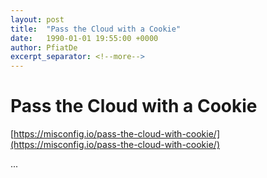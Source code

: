 ```yaml
---
layout: post
title:  "Pass the Cloud with a Cookie"
date:   1990-01-01 19:55:00 +0000
author: PfiatDe
excerpt_separator: <!--more-->
---
```


# Pass the Cloud with a Cookie

[https://misconfig.io/pass-the-cloud-with-cookie/](https://misconfig.io/pass-the-cloud-with-cookie/)

...
<!--more-->
